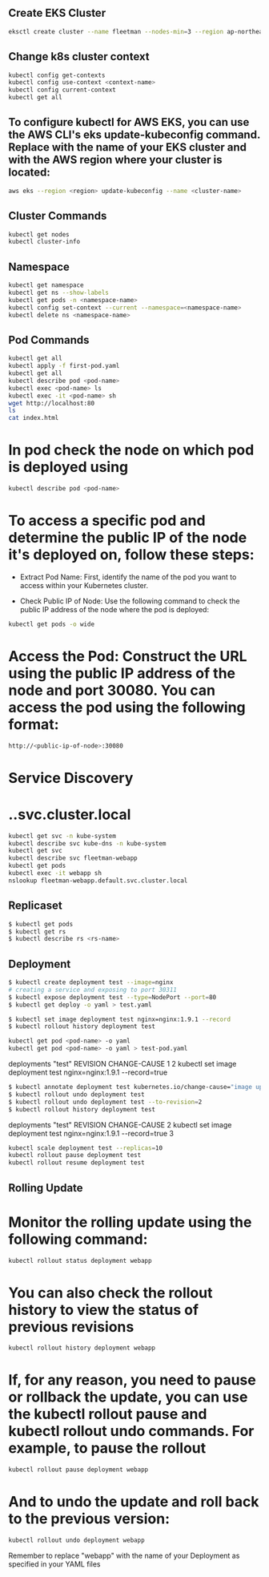 ## Create EKS Cluster

```bash
eksctl create cluster --name fleetman --nodes-min=3 --region ap-northeast-2
```

## Change k8s cluster context

```bash
kubectl config get-contexts
kubectl config use-context <context-name>
kubectl config current-context
kubectl get all
```

## To configure kubectl for AWS EKS, you can use the AWS CLI's eks update-kubeconfig command. Replace <cluster-name> with the name of your EKS cluster and <region> with the AWS region where your cluster is located:

```bash
aws eks --region <region> update-kubeconfig --name <cluster-name>

```

## Cluster Commands

```bash
kubectl get nodes
kubectl cluster-info
```

## Namespace

```bash
kubectl get namespace
kubectl get ns --show-labels
kubectl get pods -n <namespace-name>
kubectl config set-context --current --namespace=<namespace-name>
kubectl delete ns <namespace-name>
```

## Pod Commands

```bash
kubectl get all
kubectl apply -f first-pod.yaml
kubectl get all
kubectl describe pod <pod-name>
kubectl exec <pod-name> ls
kubectl exec -it <pod-name> sh
wget http://localhost:80
ls
cat index.html
```

# In pod check the node on which pod is deployed using

```bash
kubectl describe pod <pod-name>
```
# To access a specific pod and determine the public IP of the node it's deployed on, follow these steps:

- Extract Pod Name: First, identify the name of the pod you want to access within your Kubernetes cluster.

- Check Public IP of Node: Use the following command to check the public IP address of the node where the pod is deployed:

```bash
kubectl get pods -o wide
```
# Access the Pod: Construct the URL using the public IP address of the node and port 30080. You can access the pod using the following format:

```bash
http://<public-ip-of-node>:30080
```
# Service Discovery
# <service-name>.<namespace>.svc.cluster.local
```bash
kubectl get svc -n kube-system
kubectl describe svc kube-dns -n kube-system
kubectl get svc
kubectl describe svc fleetman-webapp
kubectl get pods
kubectl exec -it webapp sh
nslookup fleetman-webapp.default.svc.cluster.local
```

## Replicaset

```bash
$ kubectl get pods
$ kubectl get rs
$ kubectl describe rs <rs-name>
```

## Deployment

```bash
$ kubectl create deployment test --image=nginx
# creating a service and exposing to port 30311
$ kubectl expose deployment test --type=NodePort --port=80
$ kubectl get deploy -o yaml > test.yaml

$ kubectl set image deployment test nginx=nginx:1.9.1 --record
$ kubectl rollout history deployment test

kubectl get pod <pod-name> -o yaml
kubectl get pod <pod-name> -o yaml > test-pod.yaml
```

deployments "test"
REVISION CHANGE-CAUSE
1 <none>
2 kubectl set image deployment test nginx=nginx:1.9.1 --record=true

```bash
$ kubectl annotate deployment test kubernetes.io/change-cause="image updated to 1.9.1"
$ kubectl rollout undo deployment test
$ kubectl rollout undo deployment test --to-revision=2
$ kubectl rollout history deployment test
```

deployments "test"
REVISION CHANGE-CAUSE
2 kubectl set image deployment test nginx=nginx:1.9.1 --record=true
3 <none>

```bash
kubectl scale deployment test --replicas=10
kubectl rollout pause deployment test
kubectl rollout resume deployment test
```

## Rolling Update

# Monitor the rolling update using the following command:

```bash
kubectl rollout status deployment webapp
```

# You can also check the rollout history to view the status of previous revisions

```bash
kubectl rollout history deployment webapp
```

# If, for any reason, you need to pause or rollback the update, you can use the kubectl rollout pause and kubectl rollout undo commands. For example, to pause the rollout

```bash
kubectl rollout pause deployment webapp
```

# And to undo the update and roll back to the previous version:

```bash
kubectl rollout undo deployment webapp
```

Remember to replace "webapp" with the name of your Deployment as specified in your YAML files
